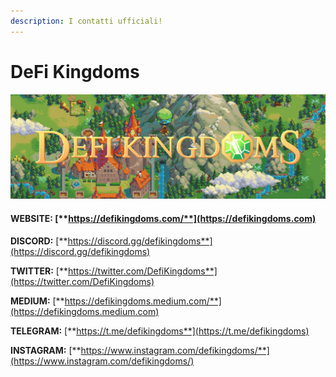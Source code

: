```yaml
---
description: I contatti ufficiali!
---
```


# DeFi Kingdoms

![](../../.gitbook/assets/DFKBANNERLOGO.jpeg)

#### **WEBSITE:** [**https://defikingdoms.com/**](https://defikingdoms.com)

**DISCORD:** [**https://discord.gg/defikingdoms**](https://discord.gg/defikingdoms)

**TWITTER:** [**https://twitter.com/DefiKingdoms**](https://twitter.com/DefiKingdoms)

**MEDIUM:** [**https://defikingdoms.medium.com/**](https://defikingdoms.medium.com)

**TELEGRAM:** [**https://t.me/defikingdoms**](https://t.me/defikingdoms)

**INSTAGRAM:** [**https://www.instagram.com/defikingdoms/**](https://www.instagram.com/defikingdoms/)
